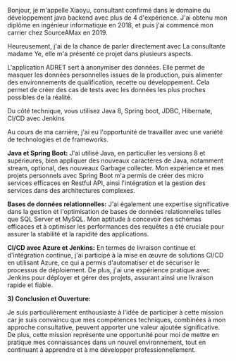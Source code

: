 
Bonjour, je m'appelle Xiaoyu, consultant confirmé dans le domaine du développement java backend avec plus de 4 d'expérience. J'ai obtenu mon diplôme en ingénieur informatique en 2018, et puis j'ai commencé mon carrier chez SourceAMax en 2019.

Heureusement, j'ai de la chance de parler directement avec La consultante madame Ye, elle m'a présenté ce projet dans plusieurs aspects.

L'application ADRET sert à anonymiser des données. Elle permet de masquer les données personnelles issues de la production, puis alimenter des environnements de qualification, recette ou développement. Cela permet de créer des cas de tests avec les données les plus proches possibles de la réalité.

Du côté technique, vous utilisez Java 8, Spring boot, JDBC, Hibernate, CI/CD avec Jenkins

Au cours de ma carrière, j'ai eu l'opportunité de travailler avec une variété de technologies et de frameworks.

**Java et Spring Boot:** J'ai utilisé Java, en particulier les versions 8 et supérieures, bien appliquer des nouveaux caractères de Java, notamment stream, optional, des nouveaux Garbage collecter. Mon expérience et mes projets personnels avec Spring Boot m'a permis de créer des micro services efficaces en Restful API, ainsi l'intégration et la gestion des services dans des architectures complexes.

**Bases de données relationnelles:** J'ai également une expertise significative dans la gestion et l'optimisation de bases de données relationnelles telles que SQL Server et MySQL. Mon aptitude à concevoir des schémas efficaces et à optimiser les performances des requêtes a été cruciale pour assurer la stabilité et la rapidité des applications.

**CI/CD avec Azure et Jenkins:** En termes de livraison continue et d'intégration continue, j'ai participé à la mise en œuvre de solutions CI/CD en utilisant Azure, ce qui a permis d'automatiser et de sécuriser le processus de déploiement. De plus, j'ai une expérience pratique avec Jenkins pour déployer et gérer des projets, assurant ainsi une livraison rapide et fiable.



**3) Conclusion et Ouverture:**

Je suis particulièrement enthousiaste à l'idée de participer à cette mission car je suis convaincu que mes compétences techniques, combinées à mon approche consultative, peuvent apporter une valeur ajoutée significative. De plus, cette mission représente une opportunité pour moi de mettre en pratique mes connaissances dans un nouvel environnement, tout en continuant à apprendre et à me développer professionnellement.